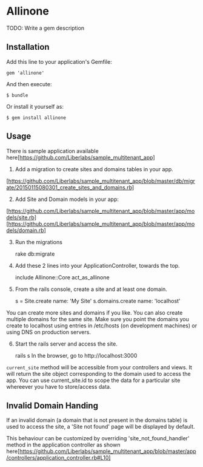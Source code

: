 # Allinone

TODO: Write a gem description

## Installation

Add this line to your application's Gemfile:

    gem 'allinone'

And then execute:

    $ bundle

Or install it yourself as:

    $ gem install allinone

## Usage

There is sample application available here[https://github.com/Liberlabs/sample_multitenant_app]

1. Add a migration to create sites and domains tables in your app.

[https://github.com/Liberlabs/sample_multitenant_app/blob/master/db/migrate/20150115080301_create_sites_and_domains.rb]

2. Add Site and Domain models in your app:

[https://github.com/Liberlabs/sample_multitenant_app/blob/master/app/models/site.rb]
[https://github.com/Liberlabs/sample_multitenant_app/blob/master/app/models/domain.rb]

3. Run the migrations

    rake db:migrate

4. Add these 2 lines into your ApplicationController, towards the top.

    include Allinone::Core
    act_as_allinone

5. From the rails console, create a site and at least one domain.

    s = Site.create name: 'My Site'
    s.domains.create name: 'localhost'

You can create more sites and domains if you like. You can also create multiple domains for the same site. Make sure you point the domains you create to localhost using entries in /etc/hosts (on development machines) or using DNS on production servers.

6. Start the rails server and access the site.

   rails s
   In the browser, go to http://localhost:3000

`current_site` method will be accessible from your controllers and views. It will return the site object corresponding to the domain used to access the app. You can use current_site.id to scope the data for a particular site whereever you have to store/access data.

## Invalid Domain Handing

If an invalid domain (a domain that is not present in the domains table) is used to access the site, a 'Site not found' page will be displayed by default.

This behaviour can be customized by overriding 'site_not_found_handler' method in the application controller as shown here[https://github.com/Liberlabs/sample_multitenant_app/blob/master/app/controllers/application_controller.rb#L10]
